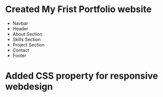 # Created My Frist Portfolio website

- Navbar
- Header
- About Section
- Skills Section
- Project Section
- Contact
- Footer

# Added CSS property for responsive webdesign
